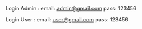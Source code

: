Login Admin :
email: admin@gmail.com
pass: 123456

Login User :
email: user@gmail.com
pass: 123456

